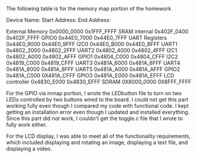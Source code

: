 The following table is for the memory map portion of the homework

Device Name:           Start Address:         End Address:

External Memory        0x0000_0000            0x1FFF_FFFF
SRAM internal          0x402F_0400            0x402F_FFFF
GPIO0                  0x44E0_7000            0x44E0_7FFF
UART Registers         0x44E0_9000            0x44E0_9FFF
I2C0                   0x44E0_B000            0x44E0_BFFF
UART1                  0x4802_2000            0x4802_2FFF
UART2                  0x4802_4000            0x4802_4FFF
I2C1                   0x4802_A000            0x4802_AFFF
GPIO1                  0x4804_C000            0x4804_CFFF
I2C2                   0x4819_C000            0x4819_CFFF
UART3                  0x481A_6000            0x481A_6FFF
UART4                  0x481A_8000            0x481A_8FFF
UART5                  0x481A_A000            0x481A_AFFF
GPIO2                  0x481A_C000            0X481A_CFFF
GPIO3                  0x481A_E000            0x481A_EFFF
LCD controller         0x4830_E000            0x4830_EFFF
SDRAM                  0X8000_0000            0X8FFF_FFFF

For the GPIO via mmap portion, I wrote the LEDbutton file to turn on two LEDs
controlled by two buttons wired to the board. I could not get this part working
fully even though I compared my code with functional code. I kept getting an
installation error even though I updated and installed everything. Since this
part did not work, I couldn't get the toggle.c file that I wrote to fully work
either.

For the LCD display, I was able to meet all of the functionality requirements,
which included displaying and rotating an image, displaying a text file, and 
displaying a video.